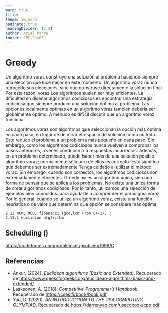 ```yaml
---
marp: true
title: 
theme: am_nord
paginate: true
headingDivider: [2,3]
author: Ariel Parra
footer: CPC Γα=Ω5
---
```


<!-- _class: cover_e -->
<!-- _paginate: "" -->
<!-- _footer: ![](./img/GALLOS_black_rectangle_transparent.png) -->
<!-- _header: ![](./img/GALLO.png) -->

# <!-- fit --> Greedy

Un algoritmo voraz construye una solución al problema haciendo siempre una
elección que luce mejor en este momento. Un algoritmo voraz nunca retrocede
sus elecciones, sino que construye directamente la solución final. Por esta razón, voraz
Los algoritmos suelen ser muy eficientes.
La dificultad en diseñar algoritmos codiciosos es encontrar una estrategia codiciosa que
siempre produce una solución óptima al problema. Las opciones localmente óptimas
en un algoritmo voraz también debería ser globalmente óptimo. A menudo es difícil discutir
que un algoritmo voraz funciona

Los algoritmos voraz son algoritmos que seleccionan la opción más óptima en cada paso, en lugar de
de mirar el espacio de solución como un todo. Esto reduce el problema a un problema más pequeño en
cada paso. Sin embargo, como los algoritmos codiciosos nunca vuelven a comprobar los pasos anteriores, a veces conducen a
a respuestas incorrectas. Además, en un problema determinado, puede haber más de una solución posible.
algoritmo voraz; normalmente sólo uno de ellos es correcto. Esto significa que debemos ser extremadamente
Tenga cuidado al utilizar el método voraz. Sin embargo, cuando son correctos, los algoritmos codiciosos
son extremadamente eficientes.
Greedy no es un algoritmo único, sino una forma de pensar que se aplica a los problemas.
No existe una única forma de crear algoritmos codiciosos. Por lo tanto, utilizamos una selección de ejemplos bien conocidos.
para ayudarle a comprender el paradigma voraz.
Por lo general, cuando se utiliza un algoritmo voraz, existe una función heurística o de valor que
determina qué opción se considera más óptima

    2.13 mCM, MCD, fibonacci (gcd,lcm From C++17, )
    2.13.1 euclidian algfrithm


## Scheduling ()
https://codeforces.com/problemset/problem/1999/C

## Referencias
- Ankur. (2024). *Euclidean algorithms (Basic and Extended)*. Recuperado de <https://www.geeksforgeeks.org/euclidean-algorithms-basic-and-extended/>
- Laaksonen, A. (2018). *Competitive Programmer’s Handbook*. Recuperado de <https://cses.fi/book/book.pdf>
- Yao, D. (2020). *AN INTRODUCTION TO THE USA COMPUTING OLYMPIAD*. Recuperado de <https://darrenyao.com/usacobook/cpp.pdf>